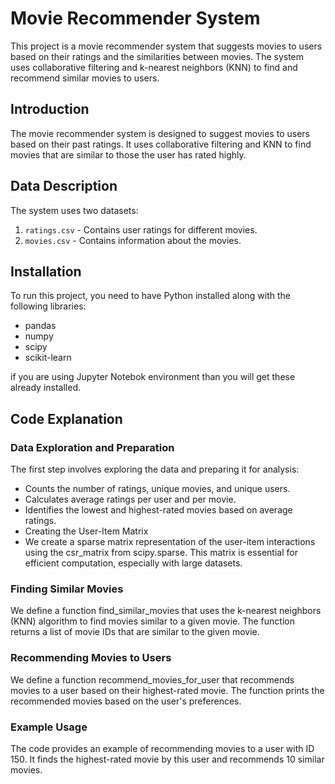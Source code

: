 # Movie Recommender System

This project is a movie recommender system that suggests movies to users based on their ratings and the similarities between movies. The system uses collaborative filtering and k-nearest neighbors (KNN) to find and recommend similar movies to users.

## Introduction

The movie recommender system is designed to suggest movies to users based on their past ratings. It uses collaborative filtering and KNN to find movies that are similar to those the user has rated highly.

## Data Description

The system uses two datasets:

1. `ratings.csv` - Contains user ratings for different movies.
2. `movies.csv` - Contains information about the movies.

## Installation

To run this project, you need to have Python installed along with the following libraries:

- pandas
- numpy
- scipy
- scikit-learn

if you are using Jupyter Notebok environment than you will get these already installed.

## Code Explanation
### Data Exploration and Preparation
The first step involves exploring the data and preparing it for analysis:

- Counts the number of ratings, unique movies, and unique users.
- Calculates average ratings per user and per movie.
- Identifies the lowest and highest-rated movies based on average ratings.
- Creating the User-Item Matrix
- We create a sparse matrix representation of the user-item interactions using the csr_matrix from scipy.sparse. This matrix is essential for efficient computation, especially with large datasets.

### Finding Similar Movies
We define a function find_similar_movies that uses the k-nearest neighbors (KNN) algorithm to find movies similar to a given movie. The function returns a list of movie IDs that are similar to the given movie.

### Recommending Movies to Users
We define a function recommend_movies_for_user that recommends movies to a user based on their highest-rated movie. The function prints the recommended movies based on the user's preferences.

### Example Usage
The code provides an example of recommending movies to a user with ID 150. It finds the highest-rated movie by this user and recommends 10 similar movies.

